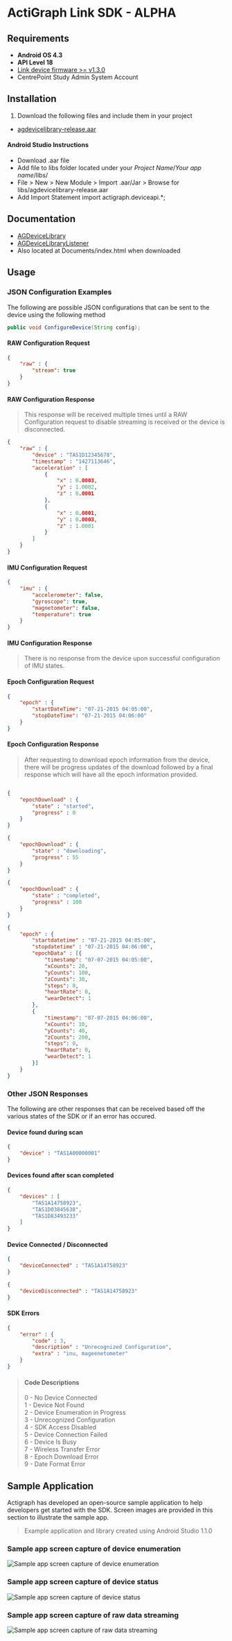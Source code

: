 # ActiGraph Link SDK - ALPHA

## Requirements

- **Android OS 4.3**
- **API Level 18**
- [Link device firmware >= v1.3.0](http://www.actigraphcorp.com/support/activity-monitors/gt9x-link/)
- CentrePoint Study Admin System Account

## Installation

1. Download the following files and include them in your project
 - [agdevicelibrary-release.aar](https://github.com/actigraph/ActigraphLinkSDK/releases/download/v1.0/java_archive.zip)

#### Android Studio Instructions
- Download .aar file
- Add file to libs folder located under your *Project Name*/*Your app name*/libs/
- File > New > New Module > Import .aar/Jar > Browse for libs/agdevicelibrary-release.aar
- Add Import Statement import actigraph.deviceapi.*;


## Documentation
- [AGDeviceLibrary](AGDeviceLibrary.md)
- [AGDeviceLibraryListener](AGDeviceLibraryListener.md)
- Also located at Documents/index.html when downloaded

## Usage

### JSON Configuration Examples
The following are possible JSON configurations that can be sent to the device using the following method 

```java
public void ConfigureDevice(String config);
``` 

#### RAW Configuration Request
```json
{
	"raw" : {
		"stream": true 
	}
}
```
#### RAW Configuration Response
> This response will be received multiple times until a RAW Configuration request to disable streaming is received or the device is disconnected.

```json
{
	"raw" : {
		"device" : "TAS1D12345678",
		"timestamp" : "1427113646",
		"acceleration" : [
			{
				"x" : 0.0003,
				"y" : 1.0002,
				"z" : 0.0001
			},
			{
				"x" : 0.0001,
				"y" : 0.0003,
				"z" : 1.0001
			} 
		]
	}
}
```

#### IMU Configuration Request
```json
{
	"imu" : {
		"accelerometer": false,
		"gyroscope": true,
		"magnetometer": false,
		"temperature": true
	}
}
```
#### IMU Configuration Response
> There is no response from the device upon successful configuration of IMU states.


#### Epoch Configuration Request
```json
{
	"epoch" : {
		"startDateTime": "07-21-2015 04:05:00",
		"stopDateTime": "07-21-2015 04:06:00"
	}
}
```
#### Epoch Configuration Response
> After requesting to download epoch information from the device, there will be progress updates of the download followed by a final response which will have all the epoch information provided.

```json

{ 
	"epochDownload" : {
		"state" : "started",
		"progress" : 0 
	} 
}

{ 
	"epochDownload" : {
		"state" : "downloading",
		"progress" : 55 
	} 
}

{ 
	"epochDownload" : {
		"state" : "completed",
		"progress" : 100 
	} 
}

{
	"epoch" : {
		"startdatetime" : "07-21-2015 04:05:00",
		"stopdatetime" : "07-21-2015 04:06:00",
		"epochData" : [{
			"timestamp": "07-07-2015 04:05:00",
			"xCounts": 20,
			"yCounts": 100,
			"zCounts": 30,
			"steps": 0,
			"heartRate": 0,
			"wearDetect": 1
		},
		{
			"timestamp": "07-07-2015 04:06:00",
			"xCounts": 10,
			"yCounts": 40,
			"zCounts": 200,
			"steps": 0,
			"heartRate": 0,
			"wearDetect": 1
		}]
	}
}

```

### Other JSON Responses
The following are other responses that can be received based off the various states of the SDK or if an error has occured.

#### Device found during scan
```json
{
	"device" : "TAS1A00000001"
}
```
#### Devices found after scan completed
```json
{
	"devices" : [
		"TAS1A14758923",
		"TAS1D03845638",
		"TAS1D83493233"
	]
}
```
#### Device Connected / Disconnected
```json
{
	"deviceConnected" : "TAS1A14758923"
}

{
	"deviceDisconnected" : "TAS1A14758923"
}
```
#### SDK Errors
```json
{
	"error" : {
		"code" : 3,
		"description" : "Unrecognized Configuration",
		"extra" : "inu, mageenetometer" 
	}
}
```
> #### Code Descriptions
> 0 - No Device Connected  
> 1 - Device Not Found  
> 2 - Device Enumeration in Progress  
> 3 - Unrecognized Configuration  
> 4 - SDK Access Disabled  
> 5 - Device Connection Failed  
> 6 - Device Is Busy  
> 7 - Wireless Transfer Error  
> 8 - Epoch Download Error  
> 9 - Date Format Error 

## Sample Application

Actigraph has developed an open-source sample application to help developers get started with the SDK.  Screen images are provided in this section to illustrate the sample app.

> Example application and library created using Android Studio 1.1.0

### Sample app screen capture of device enumeration
![Sample app screen capture of device enumeration](https://cloud.githubusercontent.com/assets/1958634/7756698/a174cac6-ffc2-11e4-9e07-8e5c3c0e2bfe.png)

### Sample app screen capture of device status
![Sample app screen capture of device status](https://cloud.githubusercontent.com/assets/1958634/7756618/1175d28a-ffc2-11e4-9778-4287550f5e0b.png)

### Sample app screen capture of raw data streaming
![Sample app screen capture of raw data streaming](https://cloud.githubusercontent.com/assets/1958634/7756724/c65b9856-ffc2-11e4-81d9-4a6752e4f40b.png)
